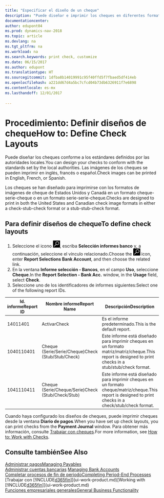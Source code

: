 ```yaml
---
title: "Especificar el diseño de un cheque"
description: "Puede diseñar e imprimir los cheques en diferentes formatos para cumplir los estándares."
documentationcenter: 
author: edupont04
ms.prod: dynamics-nav-2018
ms.topic: article
ms.devlang: na
ms.tgt_pltfrm: na
ms.workload: na
ms.search.keywords: print check, customize
ms.date: 06/15/2017
ms.author: edupont
ms.translationtype: HT
ms.sourcegitcommit: 1dfba8b14019991c95f40ffd5f7fbaed5df414eb
ms.openlocfilehash: a221dd67d4a5bc7cfcd04b73db6326911f7e6898
ms.contentlocale: es-mx
ms.lasthandoff: 12/01/2017

---
```

# <a name="how-to-define-check-layouts"></a><span data-ttu-id="f0053-103">Procedimiento: Definir diseños de cheque</span><span class="sxs-lookup"><span data-stu-id="f0053-103">How to: Define Check Layouts</span></span>
<span data-ttu-id="f0053-104">Puede diseñar los cheques conforme a los estándares definidos por las autoridades locales.</span><span class="sxs-lookup"><span data-stu-id="f0053-104">You can design your checks to conform with the standards set by the local authorities.</span></span> <span data-ttu-id="f0053-105">Las imágenes de los cheques se pueden imprimir en inglés, francés o español.</span><span class="sxs-lookup"><span data-stu-id="f0053-105">Check images can be printed in English, French, or Spanish.</span></span>

<span data-ttu-id="f0053-106">Los cheques se han diseñado para imprimirse con los formatos de imágenes de cheque de Estados Unidos y Canadá en un formato cheque-serie-cheque o en un formato serie-serie-cheque.</span><span class="sxs-lookup"><span data-stu-id="f0053-106">Checks are designed to print in both the United States and Canadian check image formats in either a check-stub-check format or a stub-stub-check format.</span></span>

## <a name="to-define-check-layouts"></a><span data-ttu-id="f0053-107">Para definir diseños de cheque</span><span class="sxs-lookup"><span data-stu-id="f0053-107">To define check layouts</span></span>
1. <span data-ttu-id="f0053-108">Seleccione el icono ![Buscar página o informe](media/ui-search/search_small.png "icono Buscar página o informe"), escriba **Selección informes banco** y, a continuación, seleccione el vínculo relacionado.</span><span class="sxs-lookup"><span data-stu-id="f0053-108">Choose the ![Search for Page or Report](media/ui-search/search_small.png "Search for Page or Report icon") icon, enter **Report Selections Bank Account**, and then choose the related link.</span></span>
2. <span data-ttu-id="f0053-109">En la ventana **Informe selección - Bancos**, en el campo **Uso**, seleccione **Cheque**.</span><span class="sxs-lookup"><span data-stu-id="f0053-109">In the **Report Selection - Bank Acc.** window, in the **Usage** field, select **Check**.</span></span>
3. <span data-ttu-id="f0053-110">Seleccione uno de los identificadores de informes siguientes:</span><span class="sxs-lookup"><span data-stu-id="f0053-110">Select one of the following report IDs.</span></span>

| <span data-ttu-id="f0053-111">Id. informe</span><span class="sxs-lookup"><span data-stu-id="f0053-111">Report ID</span></span> | <span data-ttu-id="f0053-112">Nombre informe</span><span class="sxs-lookup"><span data-stu-id="f0053-112">Report Name</span></span> | <span data-ttu-id="f0053-113">Descripción</span><span class="sxs-lookup"><span data-stu-id="f0053-113">Description</span></span> |
| --- | --- | --- |
| <span data-ttu-id="f0053-114">1401</span><span class="sxs-lookup"><span data-stu-id="f0053-114">1401</span></span> |<span data-ttu-id="f0053-115">Activar</span><span class="sxs-lookup"><span data-stu-id="f0053-115">Check</span></span> |<span data-ttu-id="f0053-116">Es el informe predeterminado.</span><span class="sxs-lookup"><span data-stu-id="f0053-116">This is the default report.</span></span> |
| <span data-ttu-id="f0053-117">10401</span><span class="sxs-lookup"><span data-stu-id="f0053-117">10401</span></span> |<span data-ttu-id="f0053-118">Cheque (Serie/Serie/Cheque)</span><span class="sxs-lookup"><span data-stu-id="f0053-118">Check (Stub/Stub/Check)</span></span> |<span data-ttu-id="f0053-119">Este informe está diseñado para imprimir cheques en un formato matriz/matriz/cheque.</span><span class="sxs-lookup"><span data-stu-id="f0053-119">This report is designed to print checks in a stub/stub/check format.</span></span> |
| <span data-ttu-id="f0053-120">10411</span><span class="sxs-lookup"><span data-stu-id="f0053-120">10411</span></span> |<span data-ttu-id="f0053-121">Cheque (Serie/Cheque/Serie)</span><span class="sxs-lookup"><span data-stu-id="f0053-121">Check (Stub/Check/Stub)</span></span> |<span data-ttu-id="f0053-122">Este informe está diseñado para imprimir cheques en un formato cheque/matriz/cheque.</span><span class="sxs-lookup"><span data-stu-id="f0053-122">This report is designed to print checks in a check/stub/check format.</span></span> |

<span data-ttu-id="f0053-123">Cuando haya configurado los diseños de cheques, puede imprimir cheques desde la ventana **Diario de pagos**.</span><span class="sxs-lookup"><span data-stu-id="f0053-123">When you have set up check layouts, you can print checks from the **Payment Journal** window.</span></span> <span data-ttu-id="f0053-124">Para obtener más información, consulte [Trabajar con cheques](payables-how-work-checks.md).</span><span class="sxs-lookup"><span data-stu-id="f0053-124">For more information, see [How to: Work with Checks](payables-how-work-checks.md).</span></span>

## <a name="see-also"></a><span data-ttu-id="f0053-125">Consulte también</span><span class="sxs-lookup"><span data-stu-id="f0053-125">See Also</span></span>
[<span data-ttu-id="f0053-126">Administrar pagos</span><span class="sxs-lookup"><span data-stu-id="f0053-126">Managing Payables</span></span>](payables-manage-payables.md)  
<span data-ttu-id="f0053-127">[Administrar cuentas bancarias](bank-manage-bank-accounts.md) </span><span class="sxs-lookup"><span data-stu-id="f0053-127">[Managing Bank Accounts](bank-manage-bank-accounts.md) </span></span>  
[<span data-ttu-id="f0053-128">Completar procesos de fin de periodo</span><span class="sxs-lookup"><span data-stu-id="f0053-128">Completing Period-End Processes</span></span>](year-how-complete-period-end-processes.md)  
<span data-ttu-id="f0053-129">[Trabajar con [!INCLUDE[d365fin](includes/d365fin_md.md)]](ui-work-product.md)</span><span class="sxs-lookup"><span data-stu-id="f0053-129">[Working with [!INCLUDE[d365fin](includes/d365fin_md.md)]](ui-work-product.md)</span></span>  
[<span data-ttu-id="f0053-130">Funciones empresariales generales</span><span class="sxs-lookup"><span data-stu-id="f0053-130">General Business Functionality</span></span>](ui-across-business-areas.md)

